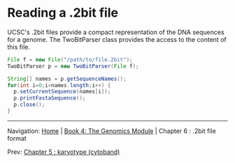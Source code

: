 Reading a .2bit file
====================

UCSC's .2bit files provide a compact representation of the DNA sequences for a genome. The TwoBitParser class provides
the access to the content of this file.

```java
File f = new File("/path/to/file.2bit");
TwoBitParser p = new TwoBitParser(File f);

String[] names = p.getSequenceNames();
for(int i=0;i<names.length;i++) {
  p.setCurrentSequence(names[i]);
  p.printFastaSequence();
  p.close();
}

```
<!--automatically generated footer-->

---

Navigation:
[Home](../README.md)
| [Book 4: The Genomics Module](README.md)
| Chapter 6 : .2bit file format

Prev: [Chapter 5 : karyotype (cytoband)](karyotype.md)
